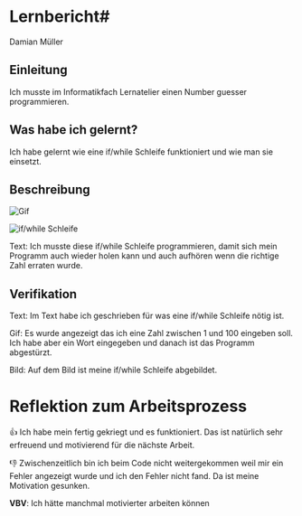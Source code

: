 # Lernbericht# 

Damian Müller

## Einleitung

Ich musste im Informatikfach Lernatelier einen Number guesser programmieren. 
 

## Was habe ich gelernt?

Ich habe gelernt wie eine if/while Schleife funktioniert und wie man sie einsetzt. 

## Beschreibung

![Gif](https://user-images.githubusercontent.com/110892840/189843991-ff1a3c0b-4161-4439-a1ad-9feeda6b7b12.gif)

![if/while Schleife](https://user-images.githubusercontent.com/110892840/189844676-605e2356-e9e3-4985-b4a6-c2499e3fd691.png)

Text: Ich musste diese if/while Schleife programmieren, damit sich mein Programm auch wieder holen kann und auch aufhören wenn die richtige Zahl erraten wurde.
 

## Verifikation

Text: Im Text habe ich geschrieben für was eine if/while Schleife nötig ist. 
 
Gif: Es wurde angezeigt das ich eine Zahl zwischen 1 und 100 eingeben soll. Ich habe aber ein Wort eingegeben und danach ist das Programm abgestürzt.

Bild: Auf dem Bild ist meine if/while Schleife abgebildet.
 

# Reflektion zum Arbeitsprozess

👍 Ich habe mein fertig gekriegt und es funktioniert. Das ist natürlich sehr erfreuend und motivierend für die nächste Arbeit.  

👎 Zwischenzeitlich bin ich beim Code nicht weitergekommen weil mir ein Fehler angezeigt wurde und ich den Fehler nicht fand. Da ist meine Motivation gesunken.

**VBV**:  Ich hätte manchmal motivierter arbeiten können
